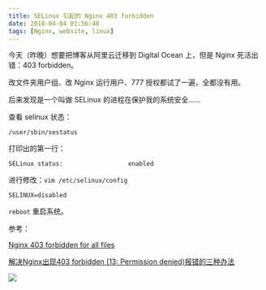 ```yaml
---
title: SELinux 引起的 Nginx 403 forbidden
date: 2018-04-04 01:56:48
tags: [Nginx, website, linux]
---
```


今天（昨晚）想要把博客从阿里云迁移到 Digital Ocean 上，但是 Nginx 死活出错：403 forbidden。

改文件夹用户组、改 Nginx 运行用户、777 授权都试了一遍，全都没有用。

后来发现是一个叫做 SELinux 的进程在保护我的系统安全……

<!--more-->

查看 selinux 状态：

```shell
/user/sbin/sestatus
```

打印出的第一行：

```
SELinux status:                  enabled
```

进行修改：`vim /etc/selinux/config`

```
SELINUX=disabled
```

`reboot` 重启系统。



参考：

[Nginx 403 forbidden for all files](https://stackoverflow.com/a/26228202/7526989 )

[解决Nginx出现403 forbidden (13: Permission denied)报错的三种办法](http://www.shuchengxian.com/article/658.html)

![](http://qiniu1.letow.top/sorrow-in-smile.jpg)
